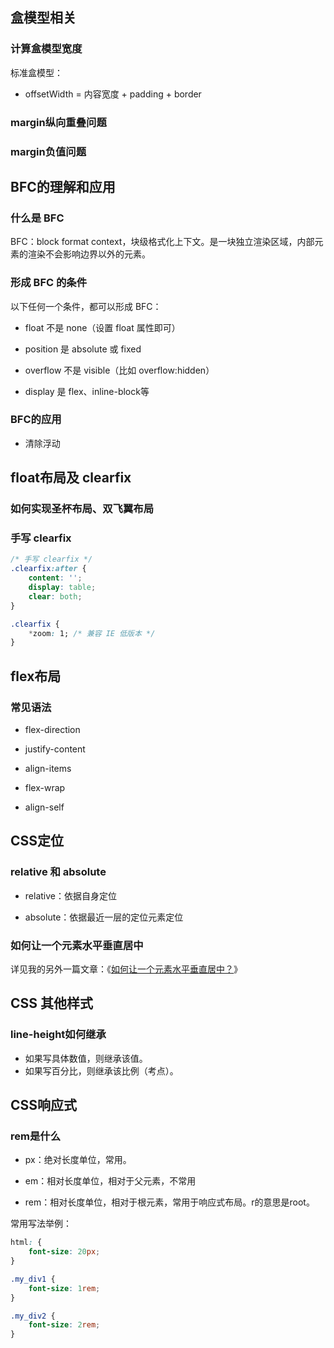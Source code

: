 ## 盒模型相关

### 计算盒模型宽度

标准盒模型：

- offsetWidth = 内容宽度 + padding + border


### margin纵向重叠问题



### margin负值问题

## BFC的理解和应用

### 什么是 BFC

BFC：block format context，块级格式化上下文。是一块独立渲染区域，内部元素的渲染不会影响边界以外的元素。

### 形成 BFC 的条件

以下任何一个条件，都可以形成 BFC：

- float 不是 none（设置 float 属性即可）

- position 是 absolute 或 fixed

- overflow 不是 visible（比如 overflow:hidden）

- display 是 flex、inline-block等

### BFC的应用

- 清除浮动

## float布局及 clearfix


### 如何实现圣杯布局、双飞翼布局



### 手写 clearfix

```css
/* 手写 clearfix */
.clearfix:after {
    content: '';
    display: table;
    clear: both;
}

.clearfix {
    *zoom: 1; /* 兼容 IE 低版本 */
}

```

## flex布局

### 常见语法

- flex-direction

- justify-content

- align-items

- flex-wrap

- align-self

## CSS定位

### relative 和 absolute

- relative：依据自身定位

- absolute：依据最近一层的定位元素定位

### 如何让一个元素水平垂直居中

详见我的另外一篇文章：《[如何让一个元素水平垂直居中？](https://github.com/qianguyihao/Web/blob/master/03-CSS%E8%BF%9B%E9%98%B6/04-%E5%A6%82%E4%BD%95%E8%AE%A9%E4%B8%80%E4%B8%AA%E5%85%83%E7%B4%A0%E6%B0%B4%E5%B9%B3%E5%9E%82%E7%9B%B4%E5%B1%85%E4%B8%AD%EF%BC%9F.md)》

## CSS 其他样式

### line-height如何继承

- 如果写具体数值，则继承该值。
- 如果写百分比，则继承该比例（考点）。



## CSS响应式

### rem是什么

- px：绝对长度单位，常用。

- em：相对长度单位，相对于父元素，不常用
- rem：相对长度单位，相对于根元素，常用于响应式布局。r的意思是root。

常用写法举例：

```css
html: {
	font-size: 20px;
}

.my_div1 {
	font-size: 1rem;
}

.my_div2 {
	font-size: 2rem;
}
```





